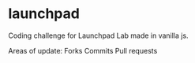 # launchpad
Coding challenge for Launchpad Lab made in vanilla js.

Areas of update:
Forks
Commits
Pull requests

